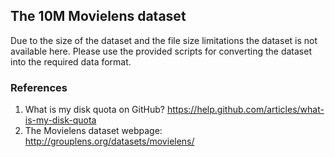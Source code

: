 ## The 10M Movielens dataset

Due to the size of the dataset and the file size limitations the dataset is not available here.
Please use the provided scripts for converting the dataset into the required data format. 

### References
1. What is my disk quota on GitHub? https://help.github.com/articles/what-is-my-disk-quota
2. The Movielens dataset webpage: http://grouplens.org/datasets/movielens/
